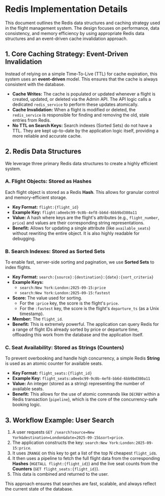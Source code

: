 # Redis Implementation Details

This document outlines the Redis data structures and caching strategy used in the flight management system. The design focuses on performance, data consistency, and memory efficiency by using appropriate Redis data structures and an event-driven cache invalidation approach.

## 1. Core Caching Strategy: Event-Driven Invalidation

Instead of relying on a simple Time-To-Live (TTL) for cache expiration, this system uses an **event-driven** model. This ensures that the cache is always consistent with the database.

-   **Cache Writes:** The cache is populated or updated whenever a flight is created, updated, or deleted via the Admin API. The API logic calls a dedicated `redis_service` to perform these updates atomically.
-   **Cache Invalidation:** When a flight is modified or deleted, the `redis_service` is responsible for finding and removing the old, stale entries from Redis.
-   **No TTL on Search Keys:** Search indexes (Sorted Sets) do not have a TTL. They are kept up-to-date by the application logic itself, providing a more reliable and accurate cache.

## 2. Redis Data Structures

We leverage three primary Redis data structures to create a highly efficient system.

### A. Flight Objects: Stored as Hashes

Each flight object is stored as a Redis **Hash**. This allows for granular control and memory-efficient storage.

-   **Key Format:** `flight:{flight_id}`
-   **Example Key:** `flight:a0eebc99-9c0b-4ef8-bb6d-6bb9bd380a11`
-   **Value:** A hash where keys are the flight's attributes (e.g., `flight_number`, `price`) and values are their corresponding string representations.
-   **Benefit:** Allows for updating a single attribute (like `available_seats`) without rewriting the entire object. It is also highly readable for debugging.

### B. Search Indexes: Stored as Sorted Sets

To enable fast, server-side sorting and pagination, we use **Sorted Sets** to index flights.

-   **Key Format:** `search:{source}:{destination}:{date}:{sort_criteria}`
-   **Example Keys:**
    -   `search:New York:London:2025-09-15:price`
    -   `search:New York:London:2025-09-15:fastest`
-   **Score:** The value used for sorting.
    -   For the `:price` key, the score is the flight's `price`.
    -   For the `:fastest` key, the score is the flight's `departure_ts` (as a Unix timestamp).
-   **Member:** The `flight_id`.
-   **Benefit:** This is extremely powerful. The application can query Redis for a range of flight IDs already sorted by price or departure time, offloading this work from the database and the application itself.

### C. Seat Availability: Stored as Strings (Counters)

To prevent overbooking and handle high concurrency, a simple Redis **String** is used as an atomic counter for available seats.

-   **Key Format:** `flight_seats:{flight_id}`
-   **Example Key:** `flight_seats:a0eebc99-9c0b-4ef8-bb6d-6bb9bd380a11`
-   **Value:** An integer (stored as a string) representing the number of available seats.
-   **Benefit:** This allows for the use of atomic commands like `DECRBY` within a Redis transaction (`pipeline`), which is the core of the concurrency-safe booking logic.

## 3. Workflow Example: User Search

1.  A user requests `GET /search?source=New York&destination=London&date=2025-09-15&sort=price`.
2.  The application constructs the key: `search:New York:London:2025-09-15:price`.
3.  It uses `ZRANGE` on this key to get a list of the top N cheapest `flight_id`s.
4.  It then uses a pipeline to fetch the full flight data from the corresponding **Hashes** (`HGETALL flight:{flight_id}`) and the live seat counts from the **Counters** (`GET flight_seats:{flight_id}`).
5.  This data is combined and returned to the user.

This approach ensures that searches are fast, scalable, and always reflect the current state of the database.

